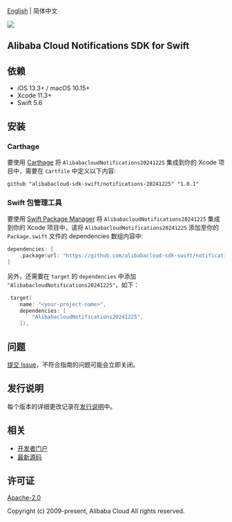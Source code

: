 [English](README.md) | 简体中文

![](https://aliyunsdk-pages.alicdn.com/icons/AlibabaCloud.svg)

## Alibaba Cloud Notifications SDK for Swift

## 依赖

- iOS 13.3+ / macOS 10.15+
- Xcode 11.3+
- Swift 5.6

## 安装

### Carthage

要使用 [Carthage](https://github.com/Carthage/Carthage) 将 `AlibabacloudNotifications20241225` 集成到你的 Xcode 项目中，需要在 `Cartfile` 中定义以下内容:

```ogdl
github "alibabacloud-sdk-swift/notifications-20241225" "1.0.1"
```

### Swift 包管理工具

要使用 [Swift Package Manager](https://swift.org/package-manager/) 将 `AlibabacloudNotifications20241225` 集成到你的 Xcode 项目中，请将 `AlibabacloudNotifications20241225` 添加至你的 `Package.swift` 文件的 dependencies 数组内容中:

```swift
dependencies: [
    .package(url: "https://github.com/alibabacloud-sdk-swift/notifications-20241225.git", from: "1.0.1")
]
```

另外，还需要在 `target` 的 `dependencies` 中添加 `"AlibabacloudNotifications20241225"`，如下：

```swift
.target(
    name: "<your-project-name>",
    dependencies: [
        "AlibabacloudNotifications20241225",
    ]),
```

## 问题

[提交 Issue](https://github.com/alibabacloud-sdk-swift/notifications-20241225/issues/new)，不符合指南的问题可能会立即关闭。

## 发行说明

每个版本的详细更改记录在[发行说明](./ChangeLog.txt)中。

## 相关

* [开发者门户](https://next.api.aliyun.com/home)
* [最新源码](https://github.com/alibabacloud-sdk-swift/notifications-20241225)

## 许可证

[Apache-2.0](http://www.apache.org/licenses/LICENSE-2.0)

Copyright (c) 2009-present, Alibaba Cloud All rights reserved.

